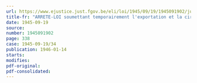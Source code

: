 ```yaml
---
url: https://www.ejustice.just.fgov.be/eli/loi/1945/09/19/1945091902/justel
title-fr: "ARRETE-LOI soumettant temporairement l'exportation et la circulation de certaines oeuvres d'art à une autorisation préalable"
date: 1945-09-19
source:
number: 1945091902
page: 338
case: 1945-09-19/34
publication: 1946-01-14
starts:
modifies:
pdf-original:
pdf-consolidated:
---
```


